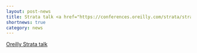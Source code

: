 ```yaml
---
layout: post-news
title: Strata talk <a href="https://conferences.oreilly.com/strata/strata-ca/public/schedule/detail/71902">here</a> !!
shortnews: true
category: news
---
```

<a href="https://conferences.oreilly.com/strata/strata-ca/public/schedule/detail/71902">Oreilly Strata talk</a>
